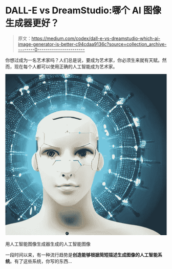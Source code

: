 # DALL-E vs DreamStudio:哪个 AI 图像生成器更好？

> 原文：<https://medium.com/codex/dall-e-vs-dreamstudio-which-ai-image-generator-is-better-c94cdaa9136c?source=collection_archive---------0----------------------->

你想过成为一名艺术家吗？人们总是说，要成为艺术家，你必须生来就有天赋。然而，现在每个人都可以使用正确的人工智能成为艺术家。

![](img/05b99114d5457ec5f2a1490115a00165.png)

用人工智能图像生成器生成的人工智能图像

一段时间以来，有一种流行趋势是**创造能够根据简短描述生成图像的人工智能系统**。有了这些系统，你写的东西…